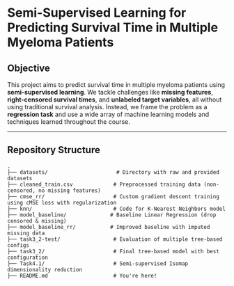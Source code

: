 # Semi-Supervised Learning for Predicting Survival Time in Multiple Myeloma Patients

## Objective

This project aims to predict survival time in multiple myeloma patients using **semi-supervised learning**. We tackle challenges like **missing features**, **right-censored survival times**, and **unlabeled target variables**, all without using traditional survival analysis. Instead, we frame the problem as a **regression task** and use a wide array of machine learning models and techniques learned throughout the course.

---

## Repository Structure

```plaintext
.
├── datasets/                      # Directory with raw and provided datasets
├── cleaned_train.csv             # Preprocessed training data (non-censored, no missing features)
├── cmse_rr/                      # Custom gradient descent training using cMSE loss with regularization
├── knn/                          # Code for K-Nearest Neighbors model
├── model_baseline/              # Baseline Linear Regression (drop censored & missing)
├── model_baseline_rr/           # Improved baseline with imputed missing data
├── task3_2-test/                 # Evaluation of multiple tree-based configs
├── task3_2/                      # Final tree-based model with best configuration
├── Task4.1/                      # Semi-supervised Isomap dimensionality reduction
├── README.md                     # You're here!
